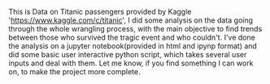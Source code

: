 This is Data on Titanic passengers provided by Kaggle 'https://www.kaggle.com/c/titanic', I did some analysis on the data going through the whole wrangling process, with the main objective to find trends between those who survived the tragic event and who couldn't. I've done the analysis on a jupyter notebook(provided in html and ipynp format) and did some basic user interactive python script, which takes several user inputs and deal with them. Let me know, if you find something I can work on, to make the project more complete.
